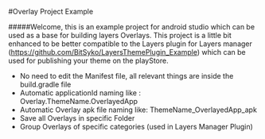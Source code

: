 #Overlay Project Example

#####Welcome, this is an example project for android studio which can be used as a base for building layers Overlays.
This project is a little bit enhanced to be better compatible to the Layers plugin for Layers manager (https://github.com/BitSyko/LayersThemePlugin_Example) which can be used for publishing your theme on the playStore.
  - No need to edit the Manifest file, all relevant things are inside the build.gradle file
  - Automatic applicationId naming like : Overlay.ThemeName.OverlayedApp
  - Automatic Overlay apk file naming like: ThemeName_OverlayedApp_apk
  - Save all Overlays in specific Folder
  - Group Overlays of specific categories (used in Layers Manager Plugin)
